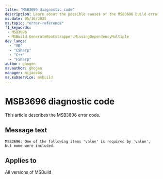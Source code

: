 ```yaml
---
title: "MSB3696 diagnostic code"
description: Learn about the possible causes of the MSB3696 build error, and get troubleshooting tips.
ms.date: 05/16/2025
ms.topic: "error-reference"
f1_keywords:
 - MSB3696
 - MSBuild.GenerateBootstrapper.MissingDependencyMultiple
dev_langs:
  - "VB"
  - "CSharp"
  - "C++"
  - "FSharp"
author: ghogen
ms.author: ghogen
manager: mijacobs
ms.subservice: msbuild
---
```


# MSB3696 diagnostic code

<!-- :::ErrorDefinitionDescription::: -->
<!-- :::editable-content name="introDescription"::: -->
This article describes the MSB3696 error code.
<!-- :::editable-content-end::: -->

## Message text

<!-- :::editable-content name="messageText"::: -->
`MSB3696: One of the following items 'value' is required by 'value', but none were included.`
<!-- :::editable-content-end::: -->
<!-- MSB3696: One of the following items '{0}' is required by '{1}', but none were included. -->

<!-- :::editable-content name="postOutputDescription"::: -->
<!--
{StrBegin="MSB3696: "}
-->
<!-- :::editable-content-end::: -->
<!-- :::ErrorDefinitionDescription-end::: -->

## Applies to

All versions of MSBuild
